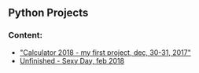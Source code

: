## Python Projects

### Content:
+ ["Calculator 2018 - my first project, dec, 30-31, 2017"](calculator_2018.py)
+ [Unfinished - Sexy Day, feb 2018](web/)


